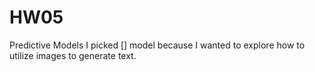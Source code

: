 # HW05

Predictive Models
I picked [] model because I wanted to explore how to utilize images to generate text. 
